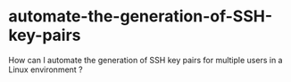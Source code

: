 # automate-the-generation-of-SSH-key-pairs
How can I automate the generation of SSH key pairs for multiple users in a Linux environment ?

